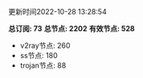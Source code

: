 更新时间2022-10-28 13:28:54

**总订阅: 73**
**总节点: 2202**
**有效节点: 528**
- v2ray节点: 260
- ss节点: 180
- trojan节点: 88
